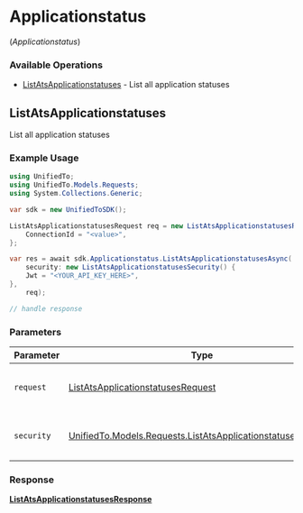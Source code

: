 # Applicationstatus
(*Applicationstatus*)

### Available Operations

* [ListAtsApplicationstatuses](#listatsapplicationstatuses) - List all application statuses

## ListAtsApplicationstatuses

List all application statuses

### Example Usage

```csharp
using UnifiedTo;
using UnifiedTo.Models.Requests;
using System.Collections.Generic;

var sdk = new UnifiedToSDK();

ListAtsApplicationstatusesRequest req = new ListAtsApplicationstatusesRequest() {
    ConnectionId = "<value>",
};

var res = await sdk.Applicationstatus.ListAtsApplicationstatusesAsync(
    security: new ListAtsApplicationstatusesSecurity() {
    Jwt = "<YOUR_API_KEY_HERE>",
},
    req);

// handle response
```

### Parameters

| Parameter                                                                                                                   | Type                                                                                                                        | Required                                                                                                                    | Description                                                                                                                 |
| --------------------------------------------------------------------------------------------------------------------------- | --------------------------------------------------------------------------------------------------------------------------- | --------------------------------------------------------------------------------------------------------------------------- | --------------------------------------------------------------------------------------------------------------------------- |
| `request`                                                                                                                   | [ListAtsApplicationstatusesRequest](../../Models/Requests/ListAtsApplicationstatusesRequest.md)                             | :heavy_check_mark:                                                                                                          | The request object to use for the request.                                                                                  |
| `security`                                                                                                                  | [UnifiedTo.Models.Requests.ListAtsApplicationstatusesSecurity](../../Models/Requests/ListAtsApplicationstatusesSecurity.md) | :heavy_check_mark:                                                                                                          | The security requirements to use for the request.                                                                           |


### Response

**[ListAtsApplicationstatusesResponse](../../Models/Requests/ListAtsApplicationstatusesResponse.md)**

